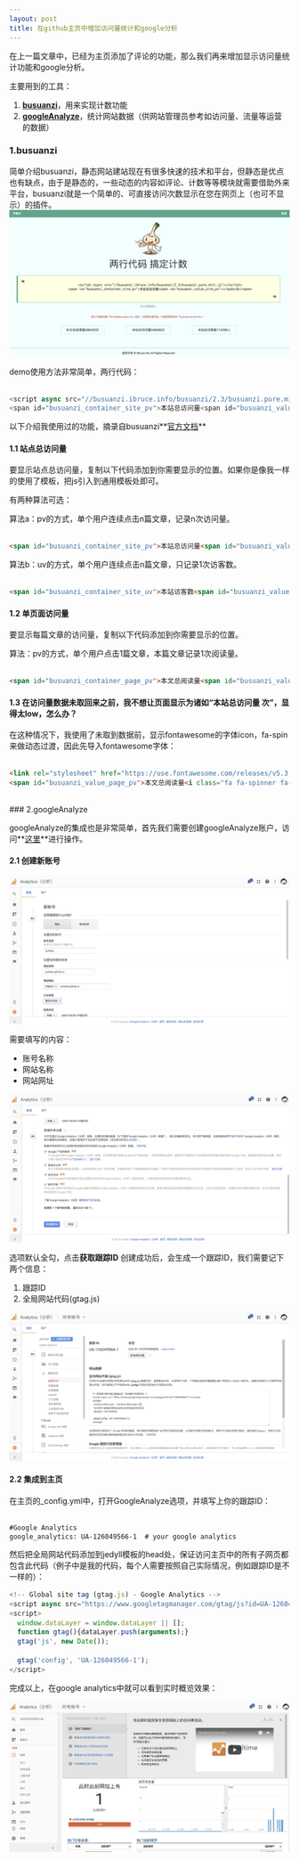 ```yaml
---
layout: post
title: 在github主页中增加访问量统计和google分析
--- 
```


在上一篇文章中，已经为主页添加了评论的功能，那么我们再来增加显示访问量统计功能和google分析。

主要用到的工具：
1. **[busuanzi](http://busuanzi.ibruce.info/)**，用来实现计数功能
2. **[googleAnalyze](https://analytics.google.com)**，统计网站数据（供网站管理员参考如访问量、流量等运营的数据）

### 1.busuanzi

简单介绍busuanzi，静态网站建站现在有很多快速的技术和平台，但静态是优点也有缺点，由于是静态的，一些动态的内容如评论、计数等等模块就需要借助外来平台，busuanzi就是一个简单的、可直接访问次数显示在您在网页上（也可不显示）的插件。
![busuanzi主页](/images/2018-09-19-homepageStatistics/busuanziIndex.png)

demo使用方法非常简单，两行代码：
```javascript

<script async src="//busuanzi.ibruce.info/busuanzi/2.3/busuanzi.pure.mini.js"></script>
<span id="busuanzi_container_site_pv">本站总访问量<span id="busuanzi_value_site_pv"></span>次</span>

```

以下介绍我使用过的功能，摘录自busuanzi**[官方文档](http://ibruce.info/2015/04/04/busuanzi/)**
#### 1.1 站点总访问量

要显示站点总访问量，复制以下代码添加到你需要显示的位置。如果你是像我一样的使用了模板，把js引入到通用模板处即可。

有两种算法可选：

算法a：pv的方式，单个用户连续点击n篇文章，记录n次访问量。
```html

<span id="busuanzi_container_site_pv">本站总访问量<span id="busuanzi_value_site_pv"></span>次</span>

```

算法b：uv的方式，单个用户连续点击n篇文章，只记录1次访客数。
```html

<span id="busuanzi_container_site_uv">本站访客数<span id="busuanzi_value_site_uv"></span>人次</span>

```

#### 1.2 单页面访问量

要显示每篇文章的访问量，复制以下代码添加到你需要显示的位置。

算法：pv的方式，单个用户点击1篇文章，本篇文章记录1次阅读量。
```html

<span id="busuanzi_container_page_pv">本文总阅读量<span id="busuanzi_value_page_pv"></span>次</span>

```

#### 1.3 在访问量数据未取回来之前，我不想让页面显示为诸如“本站总访问量 次”，显得太low，怎么办？

在这种情况下，我使用了未取到数据前，显示fontawesome的字体icon，fa-spin来做动态过渡，因此先导入fontawesome字体：
```html

<link rel="stylesheet" href="https://use.fontawesome.com/releases/v5.3.1/css/all.css" integrity="sha384-mzrmE5qonljUremFsqc01SB46JvROS7bZs3IO2EmfFsd15uHvIt+Y8vEf7N7fWAU" crossorigin="anonymous">
<span id="busuanzi_value_page_pv">本文总阅读量<i class="fa fa-spinner fa-spin"></i>次</span>

```
<br>
### 2.googleAnalyze

googleAnalyze的集成也是非常简单，首先我们需要创建googleAnalyze账户，访问**[这里](https://analytics.google.com)**进行操作。

#### 2.1 创建新账号  

![创建新账号](/images/2018-09-19-homepageStatistics/gaCreateAccount.png)  

需要填写的内容：
* 账号名称
* 网站名称
* 网站网址  

![创建新账号2](/images/2018-09-19-homepageStatistics/gaCreateAccount2.png)  

选项默认全勾，点击**获取跟踪ID**
创建成功后，会生成一个跟踪ID，我们需要记下两个信息：
1. 跟踪ID
2. 全局网站代码(gtag.js)  

![创建新账号3](/images/2018-09-19-homepageStatistics/gaCreateAccount3.png)

#### 2.2 集成到主页
在主页的_config.yml中，打开GoogleAnalyze选项，并填写上你的跟踪ID：
```

#Google Analytics
google_analytics: UA-126049566-1  # your google analytics

```
  
  然后把全局网站代码添加到jedyll模板的head处，保证访问主页中的所有子网页都包含此代码（例子中是我的代码，每个人需要按照自己实际情况，例如跟踪ID是不一样的）：
```javascript
<!-- Global site tag (gtag.js) - Google Analytics -->
<script async src="https://www.googletagmanager.com/gtag/js?id=UA-126049566-1"></script>
<script>
  window.dataLayer = window.dataLayer || [];
  function gtag(){dataLayer.push(arguments);}
  gtag('js', new Date());

  gtag('config', 'UA-126049566-1');
</script>
```

完成以上，在google analytics中就可以看到实时概览效果：  

![ga效果图](/images/2018-09-19-homepageStatistics/gaExample.png)